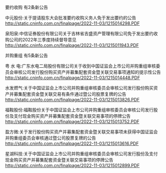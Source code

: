 要约收购 有2条新公告 

中元股份:关于提请股东大会批准要约收购义务人免于发出要约的公告 http://static.cninfo.com.cn/finalpage/2022-11-03/1215014298.PDF 

泉阳泉:中信证券股份有限公司关于吉林省吉盛资产管理有限公司免于发出要约收购公司的2022年三季度持续督导意见 http://static.cninfo.com.cn/finalpage/2022-11-03/1215011943.PDF 

并购重组 有5条新公告 

粤 水 电:广东水电二局股份有限公司关于收到中国证监会上市公司并购重组审核委员会审核公司发行股份购买资产并募集配套资金暨关联交易事项通知的提示性公告 http://static.cninfo.com.cn/finalpage/2022-11-03/1215014448.PDF 

水发燃气:关于中国证监会上市公司并购重组审核委员会审核公司发行股份购买资产并募集配套资金暨关联交易有条件通过暨公司股票复牌的公告 http://static.cninfo.com.cn/finalpage/2022-11-03/1215013826.PDF 

福鞍股份:福鞍股份关于中国证监会上市公司并购重组审核委员会审核公司发行股份及支付现金购买资产并募集配套资金暨关联交易事项的停牌公告 http://static.cninfo.com.cn/finalpage/2022-11-03/1215013752.PDF 

盈方微:关于发行股份购买资产并募集配套资金暨关联交易事项未获得中国证监会并购重组委员会审核通过暨公司股票复牌的公告 http://static.cninfo.com.cn/finalpage/2022-11-03/1215013616.PDF 

星湖科技:关于中国证监会上市公司并购重组审核委员会审核公司发行股份及支付现金购买资产并募集配套资金暨关联交易事项的停牌公告 http://static.cninfo.com.cn/finalpage/2022-11-03/1215012899.PDF 


